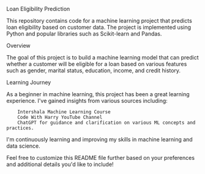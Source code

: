 Loan Eligibility Prediction


This repository contains code for a machine learning project that predicts loan eligibility based on customer data. The project is implemented using Python and popular libraries such as Scikit-learn and Pandas.

Overview


The goal of this project is to build a machine learning model that can predict whether a customer will be eligible for a loan based on various features such as gender, marital status, education, income, and credit history.


Learning Journey

As a beginner in machine learning, this project has been a great learning experience. I've gained insights from various sources including:

        Intershala Machine Learning Course
        Code With Harry YouTube Channel
        ChatGPT for guidance and clarification on various ML concepts and practices.
        
I'm continuously learning and improving my skills in machine learning and data science.

Feel free to customize this README file further based on your preferences and additional details you'd like to include!

